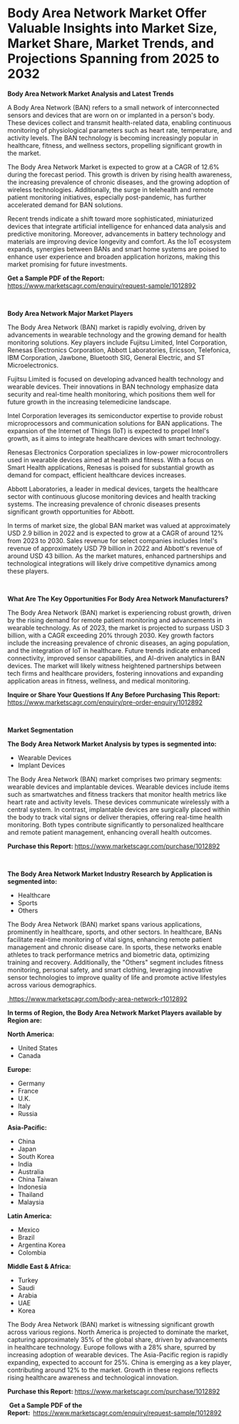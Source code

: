 <p><h1>Body Area Network Market Offer Valuable Insights into Market Size, Market Share, Market Trends, and Projections Spanning from 2025 to 2032</h1></p><p><strong>Body Area Network Market Analysis and Latest Trends</strong></p>
<p><p>A Body Area Network (BAN) refers to a small network of interconnected sensors and devices that are worn on or implanted in a person's body. These devices collect and transmit health-related data, enabling continuous monitoring of physiological parameters such as heart rate, temperature, and activity levels. The BAN technology is becoming increasingly popular in healthcare, fitness, and wellness sectors, propelling significant growth in the market.</p><p>The Body Area Network Market is expected to grow at a CAGR of 12.6% during the forecast period. This growth is driven by rising health awareness, the increasing prevalence of chronic diseases, and the growing adoption of wireless technologies. Additionally, the surge in telehealth and remote patient monitoring initiatives, especially post-pandemic, has further accelerated demand for BAN solutions.</p><p>Recent trends indicate a shift toward more sophisticated, miniaturized devices that integrate artificial intelligence for enhanced data analysis and predictive monitoring. Moreover, advancements in battery technology and materials are improving device longevity and comfort. As the IoT ecosystem expands, synergies between BANs and smart home systems are poised to enhance user experience and broaden application horizons, making this market promising for future investments.</p></p>
<p><strong>Get a Sample PDF of the Report:&nbsp;</strong> <a href="https://www.marketscagr.com/enquiry/request-sample/1012892?utm_campaign=3363&utm_medium=2&utm_source=Github&utm_content=ia&utm_term=17042025&utm_id=body-area-network">https://www.marketscagr.com/enquiry/request-sample/1012892</a></p>
<p>&nbsp;</p>
<p><strong>Body Area Network Major Market Players</strong></p>
<p><p>The Body Area Network (BAN) market is rapidly evolving, driven by advancements in wearable technology and the growing demand for health monitoring solutions. Key players include Fujitsu Limited, Intel Corporation, Renesas Electronics Corporation, Abbott Laboratories, Ericsson, Telefonica, IBM Corporation, Jawbone, Bluetooth SIG, General Electric, and ST Microelectronics.</p><p>Fujitsu Limited is focused on developing advanced health technology and wearable devices. Their innovations in BAN technology emphasize data security and real-time health monitoring, which positions them well for future growth in the increasing telemedicine landscape.</p><p>Intel Corporation leverages its semiconductor expertise to provide robust microprocessors and communication solutions for BAN applications. The expansion of the Internet of Things (IoT) is expected to propel Intel's growth, as it aims to integrate healthcare devices with smart technology.</p><p>Renesas Electronics Corporation specializes in low-power microcontrollers used in wearable devices aimed at health and fitness. With a focus on Smart Health applications, Renesas is poised for substantial growth as demand for compact, efficient healthcare devices increases.</p><p>Abbott Laboratories, a leader in medical devices, targets the healthcare sector with continuous glucose monitoring devices and health tracking systems. The increasing prevalence of chronic diseases presents significant growth opportunities for Abbott.</p><p>In terms of market size, the global BAN market was valued at approximately USD 2.9 billion in 2022 and is expected to grow at a CAGR of around 12% from 2023 to 2030. Sales revenue for select companies includes Intel's revenue of approximately USD 79 billion in 2022 and Abbott's revenue of around USD 43 billion. As the market matures, enhanced partnerships and technological integrations will likely drive competitive dynamics among these players.</p></p>
<p>&nbsp;</p>
<p><strong>What Are The Key Opportunities For Body Area Network Manufacturers?</strong></p>
<p><p>The Body Area Network (BAN) market is experiencing robust growth, driven by the rising demand for remote patient monitoring and advancements in wearable technology. As of 2023, the market is projected to surpass USD 3 billion, with a CAGR exceeding 20% through 2030. Key growth factors include the increasing prevalence of chronic diseases, an aging population, and the integration of IoT in healthcare. Future trends indicate enhanced connectivity, improved sensor capabilities, and AI-driven analytics in BAN devices. The market will likely witness heightened partnerships between tech firms and healthcare providers, fostering innovations and expanding application areas in fitness, wellness, and medical monitoring.</p></p>
<p><strong>Inquire or Share Your Questions If Any Before Purchasing This Report:</strong> <a href="https://www.marketscagr.com/enquiry/pre-order-enquiry/1012892?utm_campaign=3363&utm_medium=2&utm_source=Github&utm_content=ia&utm_term=17042025&utm_id=body-area-network">https://www.marketscagr.com/enquiry/pre-order-enquiry/1012892</a></p>
<p>&nbsp;</p>
<p><strong>Market Segmentation</strong></p>
<p><strong>The Body Area Network Market Analysis by types is segmented into:</strong></p>
<p><ul><li>Wearable Devices</li><li>Implant Devices</li></ul></p>
<p><p>The Body Area Network (BAN) market comprises two primary segments: wearable devices and implantable devices. Wearable devices include items such as smartwatches and fitness trackers that monitor health metrics like heart rate and activity levels. These devices communicate wirelessly with a central system. In contrast, implantable devices are surgically placed within the body to track vital signs or deliver therapies, offering real-time health monitoring. Both types contribute significantly to personalized healthcare and remote patient management, enhancing overall health outcomes.</p></p>
<p><strong>Purchase this Report:&nbsp;</strong><a href="https://www.marketscagr.com/purchase/1012892?utm_campaign=3363&utm_medium=2&utm_source=Github&utm_content=ia&utm_term=17042025&utm_id=body-area-network">https://www.marketscagr.com/purchase/1012892</a></p>
<p>&nbsp;</p>
<p><strong>The Body Area Network Market Industry Research by Application is segmented into:</strong></p>
<p><ul><li>Healthcare</li><li>Sports</li><li>Others</li></ul></p>
<p><p>The Body Area Network (BAN) market spans various applications, prominently in healthcare, sports, and other sectors. In healthcare, BANs facilitate real-time monitoring of vital signs, enhancing remote patient management and chronic disease care. In sports, these networks enable athletes to track performance metrics and biometric data, optimizing training and recovery. Additionally, the "Others" segment includes fitness monitoring, personal safety, and smart clothing, leveraging innovative sensor technologies to improve quality of life and promote active lifestyles across various demographics.</p></p>
<p><a href="https://www.marketscagr.com/body-area-network-r1012892?utm_campaign=3363&utm_medium=2&utm_source=Github&utm_content=ia&utm_term=17042025&utm_id=body-area-network">&nbsp;https://www.marketscagr.com/body-area-network-r1012892</a></p>
<p><strong>In terms of Region, the Body Area Network Market Players available by Region are:</strong></p>
<p>
    <p> <strong> North America: </strong>
        <ul>
            <li>United States</li>
            <li>Canada</li>
        </ul>
        </p> 
    <p> <strong> Europe: </strong>
        <ul>
            <li>Germany</li>
            <li>France</li>
            <li>U.K.</li>
            <li>Italy</li>
            <li>Russia</li>
        </ul>
        </p> 
    <p> <strong> Asia-Pacific: </strong>
        <ul>
            <li>China</li>
            <li>Japan</li>
            <li>South Korea</li>
            <li>India</li>
            <li>Australia</li>
            <li>China Taiwan</li>
            <li>Indonesia</li>
            <li>Thailand</li>
            <li>Malaysia</li>
        </ul>
        </p> 
    <p> <strong> Latin America: </strong>
        <ul>
            <li>Mexico</li>
            <li>Brazil</li>
            <li>Argentina Korea</li>
            <li>Colombia</li>
        </ul>
        </p> 
    <p> <strong> Middle East & Africa: </strong>
        <ul>
            <li>Turkey</li>
            <li>Saudi</li>
            <li>Arabia</li>
            <li>UAE</li>
            <li>Korea</li>
        </ul>
    </p>
    </p>
<p><p>The Body Area Network (BAN) market is witnessing significant growth across various regions. North America is projected to dominate the market, capturing approximately 35% of the global share, driven by advancements in healthcare technology. Europe follows with a 28% share, spurred by increasing adoption of wearable devices. The Asia-Pacific region is rapidly expanding, expected to account for 25%. China is emerging as a key player, contributing around 12% to the market. Growth in these regions reflects rising healthcare awareness and technological innovation.</p></p>
<p><strong>Purchase this Report: </strong><a href="https://www.marketscagr.com/purchase/1012892?utm_campaign=3363&utm_medium=2&utm_source=Github&utm_content=ia&utm_term=17042025&utm_id=body-area-network">https://www.marketscagr.com/purchase/1012892</a></p>
<p>&nbsp;<strong>Get a Sample PDF of the Report:&nbsp;&nbsp;</strong><a href="https://www.marketscagr.com/enquiry/request-sample/1012892?utm_campaign=3363&utm_medium=2&utm_source=Github&utm_content=ia&utm_term=17042025&utm_id=body-area-network">https://www.marketscagr.com/enquiry/request-sample/1012892</a></p>
<p><strong></strong></p>
<p><p></p><p></p><p></p></p>